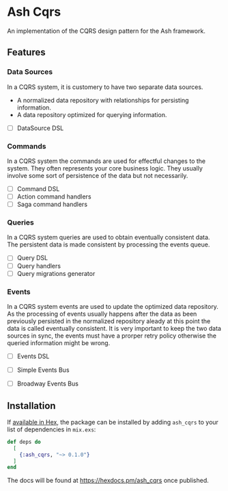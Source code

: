 # Ash Cqrs

An implementation of the CQRS design pattern for the Ash framework.

## Features

### Data Sources
In a CQRS system, it is customery to have two separate data sources. 
- A normalized data repository with relationships for persisting information.
- A data repository optimized for querying information.

- [ ] DataSource DSL

### Commands 
In a CQRS system the commands are used for effectful changes to the system. They often represents your core business logic.
They usually involve some sort of persistence of the data but not necessarily.
- [ ] Command DSL
- [ ] Action command handlers
- [ ] Saga command handlers

### Queries 
In a CQRS system queries are used to obtain eventually consistent data. The persistent data is made consistent by processing the events queue.
- [ ] Query DSL
- [ ] Query handlers
- [ ] Query migrations generator
      
### Events
In a CQRS system events are used to update the optimized data repository. As the processing of events usually happens after the data as been previously persisted in the normalized repository aleady at this point the data is called eventually consistent. It is very important to keep the two data sources in sync, the events must have a prorper retry policy otherwise the queried information might be wrong.
- [ ] Events DSL
- [ ] Simple Events Bus
- [ ] Broadway Events Bus


## Installation

If [available in Hex](https://hex.pm/docs/publish), the package can be installed
by adding `ash_cqrs` to your list of dependencies in `mix.exs`:

```elixir
def deps do
  [
    {:ash_cqrs, "~> 0.1.0"}
  ]
end
```

The docs will be found at <https://hexdocs.pm/ash_cqrs> once published.


